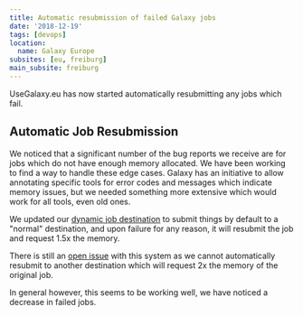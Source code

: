 ```yaml
---
title: Automatic resubmission of failed Galaxy jobs
date: '2018-12-19'
tags: [devops]
location:
  name: Galaxy Europe
subsites: [eu, freiburg]
main_subsite: freiburg
---
```


UseGalaxy.eu has now started automatically resubmitting any jobs which fail.

## Automatic Job Resubmission

We noticed that a significant number of the bug reports we receive are for jobs
which do not have enough memory allocated. We have been working to find a way
to handle these edge cases. Galaxy has an initiative to allow annotating
specific tools for error codes and messages which indicate memory issues, but
we needed something more extensive which would work for all tools, even old
ones.

We updated our [dynamic job destination](https://github.com/usegalaxy-eu/infrastructure-playbook/commit/6eade5b0c1c3133393df540ff7fff1ad0093a72a)
to submit things by default to a "normal" destination, and upon failure for any
reason, it will resubmit the job and request 1.5x the memory.

There is still an [open issue](https://github.com/galaxyproject/galaxy/issues/7118)
with this system as we cannot automatically resubmit to another destination
which will request 2x the memory of the original job.

In general however, this seems to be working well, we have noticed a decrease
in failed jobs.

